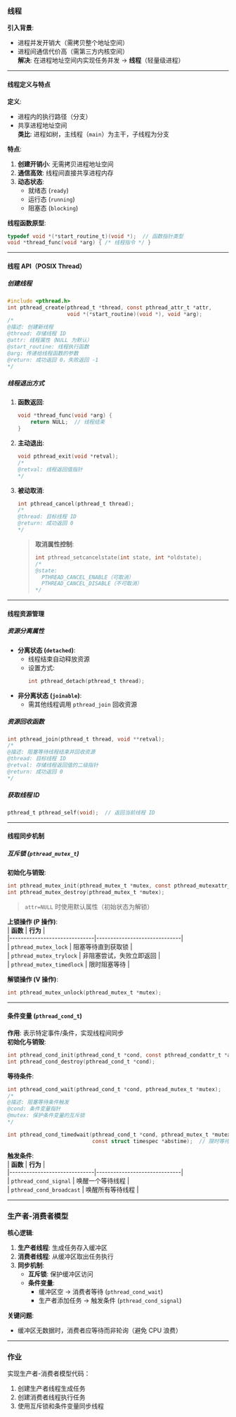 ### 线程  
**引入背景**:  
- 进程并发开销大（需拷贝整个地址空间）  
- 进程间通信代价高（需第三方内核空间）  
**解决**: 在进程地址空间内实现任务并发 → **线程**（轻量级进程）  

---

#### 线程定义与特点  
**定义**:  
- 进程内的执行路径（分支）  
- 共享进程地址空间  
**类比**: 进程如树，主线程（`main`）为主干，子线程为分支  

**特点**:  
1. **创建开销小**: 无需拷贝进程地址空间  
2. **通信高效**: 线程间直接共享进程内存  
3. **动态状态**:  
   - 就绪态 (`ready`)  
   - 运行态 (`running`)  
   - 阻塞态 (`blocking`)  

**线程函数原型**:  
```c  
typedef void *(*start_routine_t)(void *);  // 函数指针类型  
void *thread_func(void *arg) { /* 线程指令 */ }  
```  

---

#### 线程 API（POSIX Thread）  
##### 创建线程  
```c  
#include <pthread.h>  
int pthread_create(pthread_t *thread, const pthread_attr_t *attr,  
                   void *(*start_routine)(void *), void *arg);  
/*  
@描述: 创建新线程  
@thread: 存储线程 ID  
@attr: 线程属性（NULL 为默认）  
@start_routine: 线程执行函数  
@arg: 传递给线程函数的参数  
@return: 成功返回 0，失败返回 -1  
*/  
```  

##### 线程退出方式  
1. **函数返回**:  
   ```c  
   void *thread_func(void *arg) {  
       return NULL;  // 线程结束  
   }  
   ```  
2. **主动退出**:  
   ```c  
   void pthread_exit(void *retval);  
   /*  
   @retval: 线程返回值指针  
   */  
   ```  
3. **被动取消**:  
   ```c  
   int pthread_cancel(pthread_t thread);  
   /*  
   @thread: 目标线程 ID  
   @return: 成功返回 0  
   */  
   ```  
   > **取消属性控制**:  
   > ```c  
   > int pthread_setcancelstate(int state, int *oldstate);  
   > /*  
   > @state:  
   >   PTHREAD_CANCEL_ENABLE（可取消）  
   >   PTHREAD_CANCEL_DISABLE（不可取消）  
   > */  
   > ```  

---

#### 线程资源管理  
##### 资源分离属性  
- **分离状态 (`detached`)**:  
  - 线程结束自动释放资源  
  - 设置方式:  
    ```c  
    int pthread_detach(pthread_t thread);  
    ```  
- **非分离状态 (`joinable`)**:  
  - 需其他线程调用 `pthread_join` 回收资源  

##### 资源回收函数  
```c  
int pthread_join(pthread_t thread, void **retval);  
/*  
@描述: 阻塞等待线程结束并回收资源  
@thread: 目标线程 ID  
@retval: 存储线程返回值的二级指针  
@return: 成功返回 0  
*/  
```  

##### 获取线程 ID  
```c  
pthread_t pthread_self(void);  // 返回当前线程 ID  
```  

---

#### 线程同步机制  
##### 互斥锁 (`pthread_mutex_t`)  
**初始化与销毁**:  
```c  
int pthread_mutex_init(pthread_mutex_t *mutex, const pthread_mutexattr_t *attr);  
int pthread_mutex_destroy(pthread_mutex_t *mutex);  
```  
> `attr=NULL` 时使用默认属性（初始状态为解锁）  

**上锁操作 (P 操作)**:  
| **函数**                     | **行为**                     |  
|------------------------------|------------------------------|  
| `pthread_mutex_lock`         | 阻塞等待直到获取锁           |  
| `pthread_mutex_trylock`      | 非阻塞尝试，失败立即返回      |  
| `pthread_mutex_timedlock`    | 限时阻塞等待                 |  

**解锁操作 (V 操作)**:  
```c  
int pthread_mutex_unlock(pthread_mutex_t *mutex);  
```  

---

#### 条件变量 (`pthread_cond_t`)  
**作用**: 表示特定事件/条件，实现线程间同步  
**初始化与销毁**:  
```c  
int pthread_cond_init(pthread_cond_t *cond, const pthread_condattr_t *attr);  
int pthread_cond_destroy(pthread_cond_t *cond);  
```  

**等待条件**:  
```c  
int pthread_cond_wait(pthread_cond_t *cond, pthread_mutex_t *mutex);  
/*  
@描述: 阻塞等待条件触发  
@cond: 条件变量指针  
@mutex: 保护条件变量的互斥锁  
*/  

int pthread_cond_timedwait(pthread_cond_t *cond, pthread_mutex_t *mutex,  
                           const struct timespec *abstime);  // 限时等待  
```  

**触发条件**:  
| **函数**                     | **行为**                     |  
|------------------------------|------------------------------|  
| `pthread_cond_signal`        | 唤醒一个等待线程             |  
| `pthread_cond_broadcast`     | 唤醒所有等待线程             |  

---

### 生产者-消费者模型  
**核心逻辑**:  
1. **生产者线程**: 生成任务存入缓冲区  
2. **消费者线程**: 从缓冲区取出任务执行  
3. **同步机制**:  
   - **互斥锁**: 保护缓冲区访问  
   - **条件变量**:  
     - 缓冲区空 → 消费者等待 (`pthread_cond_wait`)  
     - 生产者添加任务 → 触发条件 (`pthread_cond_signal`)  

**关键问题**:  
- 缓冲区无数据时，消费者应等待而非轮询（避免 CPU 浪费）  

---

### 作业  
实现生产者-消费者模型代码：  
1. 创建生产者线程生成任务  
2. 创建消费者线程执行任务  
3. 使用互斥锁和条件变量同步线程